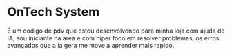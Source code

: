 # OnTech System
 É um codigo de pdv que estou desenvolvendo para minha loja com ajuda de IA, sou iniciante na area e com hiper foco em resolver problemas, os erros avançados que a ia gera me move a aprender mais rapido.
